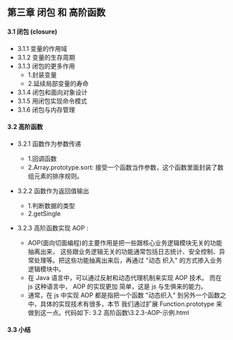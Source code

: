 ## 第三章 闭包 和 高阶函数

#### 3.1 闭包 (closure)
- 3.1.1 变量的作用域
- 3.1.2 变量的生存周期
- 3.1.3 闭包的更多作用
    + 1.封装变量
    + 2.延续局部变量的寿命
- 3.1.4 闭包和面向对象设计
- 3.1.5 用闭包实现命令模式
- 3.1.6 闭包与内存管理

#### 3.2 高阶函数
- 3.2.1 函数作为参数传递
    + 1.回调函数
    + 2.Array.prototype.sort: 接受一个函数当作参数，这个函数里面封装了数组元素的排序规则。

- 3.2.2 函数作为返回值输出
    + 1.判断数据的类型
    + 2.getSingle

- 3.2.3 高阶函数实现 AOP :
    + AOP(面向切面编程)的主要作用是把一些跟核心业务逻辑模块无关的功能抽离出来，
    这些跟业务逻辑无关的功能通常包括日志统计、安全控制、异常处理等。把这些功能抽离出来后，再通过 "动态
    织入" 的方式掺入业务逻辑模块中。
    + 在 Java 语言中，可以通过反射和动态代理机制来实现 AOP 技术。 而在 js 这种语言中， AOP 的实现更加
    简单，这是 js 与生俱来的能力。
    + 通常，在 js 中实现 AOP 都是指把一个函数 "动态织入" 到另外一个函数之中，具体的实现技术有很多，本节
    我们通过扩展 Function.prototype 来做到这一点。代码如下: 3.2 高阶函数\3.2.3-AOP-示例.html


#### 3.3 小结
